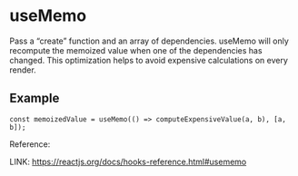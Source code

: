 # useMemo

Pass a “create” function and an array of dependencies. useMemo will only recompute the memoized value when one of the dependencies has changed. This optimization helps to avoid expensive calculations on every render.

## Example

```code
const memoizedValue = useMemo(() => computeExpensiveValue(a, b), [a, b]);
```

Reference:

LINK: https://reactjs.org/docs/hooks-reference.html#usememo
